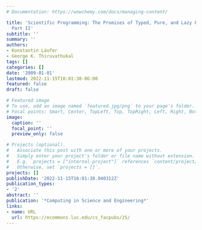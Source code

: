```yaml
---
# Documentation: https://wowchemy.com/docs/managing-content/

title: 'Scientific Programming: The Promises of Typed, Pure, and Lazy Functional Programming:
  Part II'
subtitle: ''
summary: ''
authors:
- Konstantin Läufer
- George K. Thiruvathukal
tags: []
categories: []
date: '2009-01-01'
lastmod: 2022-11-15T10:01:38-06:00
featured: false
draft: false

# Featured image
# To use, add an image named `featured.jpg/png` to your page's folder.
# Focal points: Smart, Center, TopLeft, Top, TopRight, Left, Right, BottomLeft, Bottom, BottomRight.
image:
  caption: ''
  focal_point: ''
  preview_only: false

# Projects (optional).
#   Associate this post with one or more of your projects.
#   Simply enter your project's folder or file name without extension.
#   E.g. `projects = ["internal-project"]` references `content/project/deep-learning/index.md`.
#   Otherwise, set `projects = []`.
projects: []
publishDate: '2022-11-15T16:01:38.040312Z'
publication_types:
- '2'
abstract: ''
publication: '*Computing in Science and Engineering*'
links:
- name: URL
  url: https://ecommons.luc.edu/cs_facpubs/25/
---
```


